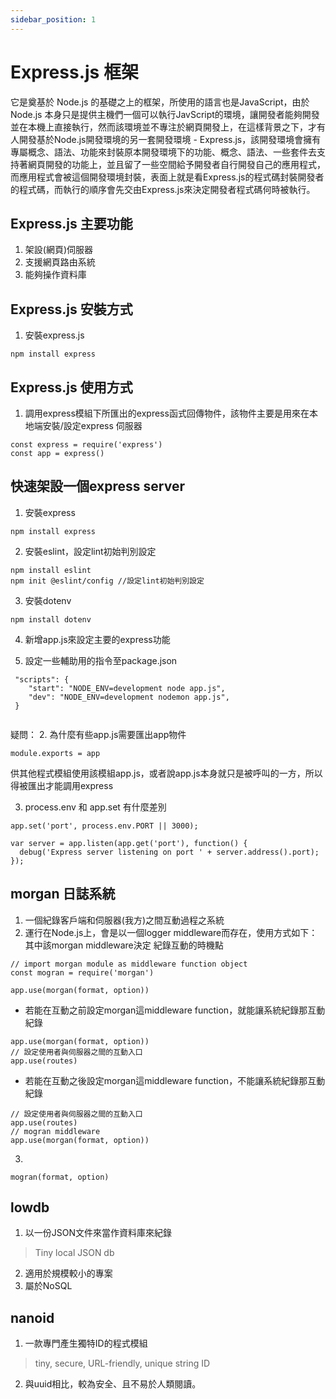 ```yaml
---
sidebar_position: 1
---
```


# Express.js 框架
它是奠基於 Node.js 的基礎之上的框架，所使用的語言也是JavaScript，由於 Node.js 本身只是提供主機們一個可以執行JavScript的環境，讓開發者能夠開發並在本機上直接執行，然而該環境並不專注於網頁開發上，在這樣背景之下，才有人開發基於Node.js開發環境的另一套開發環境 - Express.js，該開發環境會擁有專屬概念、語法、功能來封裝原本開發環境下的功能、概念、語法、一些套件去支持著網頁開發的功能上，並且留了一些空間給予開發者自行開發自己的應用程式，而應用程式會被這個開發環境封裝，表面上就是看Express.js的程式碼封裝開發者的程式碼，而執行的順序會先交由Express.js來決定開發者程式碼何時被執行。

## Express.js 主要功能
1. 架設(網頁)伺服器
2. 支援網頁路由系統
3. 能夠操作資料庫


## Express.js 安裝方式


1. 安裝express.js
```
npm install express
```


## Express.js 使用方式

1. 調用express模組下所匯出的express函式回傳物件，該物件主要是用來在本地端安裝/設定express 伺服器
```
const express = require('express')
const app = express()
```


## 快速架設一個express server

1. 安裝express
```
npm install express
```
2. 安裝eslint，設定lint初始判別設定
```
npm install eslint
npm init @eslint/config //設定lint初始判別設定
```

3. 安裝dotenv
```
npm install dotenv
```
4. 新增app.js來設定主要的express功能

5. 設定一些輔助用的指令至package.json 

```
 "scripts": {
    "start": "NODE_ENV=development node app.js",
    "dev": "NODE_ENV=development nodemon app.js",
 }
 
```
疑問：
2. 為什麼有些app.js需要匯出app物件
```
module.exports = app
```
供其他程式模組使用該模組app.js，或者說app.js本身就只是被呼叫的一方，所以得被匯出才能調用express

3.  process.env 和 app.set 有什麼差別

```
app.set('port', process.env.PORT || 3000);

var server = app.listen(app.get('port'), function() {
  debug('Express server listening on port ' + server.address().port);
});

```


## morgan 日誌系統
1. 一個紀錄客戶端和伺服器(我方)之間互動過程之系統
2. 運行在Node.js上，會是以一個logger middleware而存在，使用方式如下：其中該morgan middleware決定
紀錄互動的時機點
```
// import morgan module as middleware function object
const mogran = require('morgan')

app.use(morgan(format, option))
```
  - 若能在互動之前設定morgan這middleware function，就能讓系統紀錄那互動紀錄
  ```
  app.use(morgan(format, option))
  // 設定使用者與伺服器之間的互動入口
  app.use(routes)
  ```
  - 若能在互動之後設定morgan這middleware function，不能讓系統紀錄那互動紀錄
  ```
  // 設定使用者與伺服器之間的互動入口
  app.use(routes)
  // mogran middleware
  app.use(morgan(format, option))
  ```
3. 

```
mogran(format, option)
```
## lowdb
1. 以一份JSON文件來當作資料庫來紀錄 
> Tiny local JSON db
2. 適用於規模較小的專案
3. 屬於NoSQL

## nanoid
1. 一款專門產生獨特ID的程式模組
>  tiny, secure, URL-friendly, unique string ID
2. 與uuid相比，較為安全、且不易於人類閱讀。